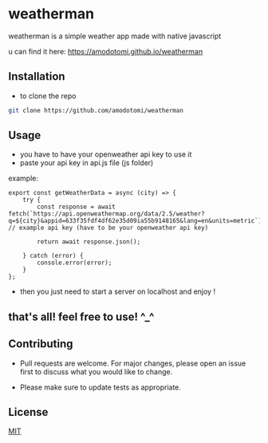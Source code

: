 # weatherman

weatherman is a simple weather app made with native javascript

u can find it here: https://amodotomi.github.io/weatherman

## Installation

- to clone the repo

```bash
git clone https://github.com/amodotomi/weatherman
```

## Usage
- you have to have your openweather api key to use it
- paste your api key in api.js file (js folder)
  
example: 
```
export const getWeatherData = async (city) => {
    try {
        const response = await fetch(`https://api.openweathermap.org/data/2.5/weather?q=${city}&appid=633f35fdf4df62e35d09ia55b9148165&lang=en&units=metric`);      // example api key (have to be your openweather api key)

        return await response.json();

    } catch (error) {
        console.error(error);
    }
};
```

- then you just need to start a server on localhost and enjoy !

## that's all! feel free to use! ^_^
## Contributing

- Pull requests are welcome. For major changes, please open an issue first
to discuss what you would like to change.

- Please make sure to update tests as appropriate.

## License

[MIT](https://choosealicense.com/licenses/mit/)
